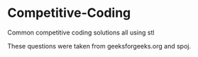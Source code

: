 # Competitive-Coding
Common competitive coding solutions all using stl

These questions were taken from geeksforgeeks.org and spoj.
